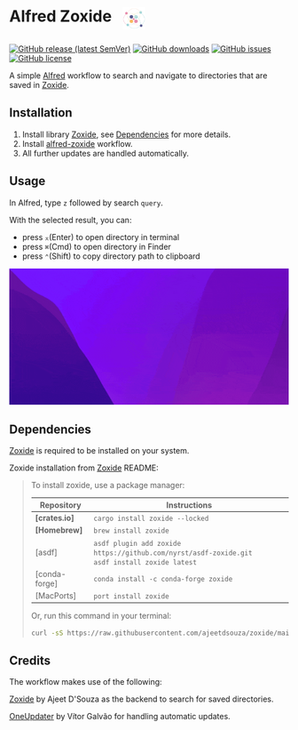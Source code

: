 <div style="display: flex;">
<H1>Alfred Zoxide</H1>
<img src="images/icon.png" style="margin-left: 20px; margin-top: 40px; width: 40px; height: 40px;" alt="Logo"/>
</div>

[![GitHub release (latest SemVer)](https://img.shields.io/github/v/release/yihou/alfred-zoxide?sort=semver&style=flat-square)](https://github.com/yihou/alfred-zoxide/releases)
[![GitHub downloads](https://img.shields.io/github/downloads/yihou/alfred-zoxide/total?style=flat-square)](https://github.com/yihou/alfred-zoxide/releases/latest/download/NightShift.alfredworkflow)
[![GitHub issues](https://img.shields.io/github/issues/yihou/alfred-zoxide?style=flat-square)](https://github.com/yihou/alfred-zoxide/issues)
[![GitHub license](https://img.shields.io/github/license/yihou/alfred-zoxide?style=flat-square)](https://github.com/yihou/alfred-zoxide/blob/master/LICENSE)

A simple [Alfred][1] workflow to search and navigate to directories that are saved in [Zoxide][2].

## Installation
1. Install library [Zoxide][2], see [Dependencies](#dependencies) for more details.
2. Install [alfred-zoxide][3] workflow.
3. All further updates are handled automatically.

## Usage
In Alfred, type `z` followed by search `query`. 

With the selected result, you can:
- press `⌅`(Enter) to open directory in terminal
- press `⌘`(Cmd) to open directory in Finder
- press `⌃`(Shift) to copy directory path to clipboard

<p>
  <img src="images/demo.gif" alt="demo.gif">
</p>

## Dependencies
[Zoxide][2] is required to be installed on your system.

Zoxide installation from [Zoxide][2] README:

> To install zoxide, use a package manager:
>
> | Repository      | Instructions                                                                                          |
> |-----------------|-------------------------------------------------------------------------------------------------------|
> | **[crates.io]** | `cargo install zoxide --locked`                                                                       |
> | **[Homebrew]**  | `brew install zoxide`                                                                                 |
> | [asdf]          | `asdf plugin add zoxide https://github.com/nyrst/asdf-zoxide.git` <br /> `asdf install zoxide latest` |
> | [conda-forge]   | `conda install -c conda-forge zoxide`                                                                 |
> | [MacPorts]      | `port install zoxide`                                                                                 |
>
> Or, run this command in your terminal:
>
> ```sh
> curl -sS https://raw.githubusercontent.com/ajeetdsouza/zoxide/main/install.sh | bash
> ```


## Credits

The workflow makes use of the following:

[Zoxide][2] by Ajeet D'Souza as the backend to search for saved directories.

[OneUpdater][4] by Vítor Galvão for handling automatic updates.


[1]: https://www.alfredapp.com/
[2]: https://github.com/ajeetdsouza/zoxide
[3]: https://github.com/yihou/alfred-zoxide
[4]: https://github.com/vitorgalvao/alfred-workflows/tree/master/OneUpdater

